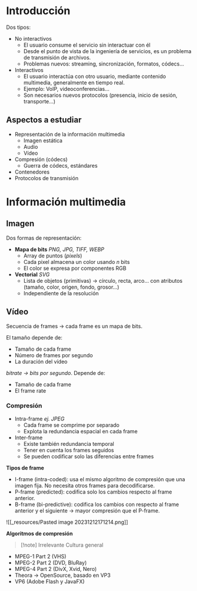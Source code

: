 # Introducción
Dos tipos:
- No interactivos
	- El usuario consume el servicio sin interactuar con él
	- Desde el punto de vista de la ingeniería de servicios, es un problema de transmisión de archivos.
	- Problemas nuevos: streaming, sincronización, formatos, códecs...
- Interactivos
	- El usuario interactúa con otro usuario, mediante contenido multimedia, generalmente en tiempo real.
	- Ejemplo: VoIP, videoconferencias...
	- Son necesarios nuevos protocolos (presencia, inicio de sesión, transporte...)

## Aspectos a estudiar
- Representación de la información multimedia
	- Imagen estática
	- Audio
	- Vídeo
- Compresión (códecs)
	- Guerra de códecs, estándares
- Contenedores
- Protocolos de transmisión

# Información multimedia
## Imagen
Dos formas de representación:
- **Mapa de bits** *PNG, JPG, TIFF, WEBP*
	- Array de puntos (*pixels*)
	- Cada pixel almacena un color usando *n* bits
	- El color se expresa por componentes RGB
- **Vectorial** *SVG*
	- Lista de objetos (primitivas) → círculo, recta, arco... con atributos (tamaño, color, origen, fondo, grosor...)
	- Independiente de la resolución

## Vídeo
Secuencia de frames → cada frame es un mapa de bits.

El tamaño depende de: 
- Tamaño de cada frame
- Número de frames por segundo
- La duración del vídeo

*bitrate → bits por segundo*. Depende de:
- Tamaño de cada frame
- El frame rate

### Compresión
- Intra-frame *ej. JPEG*
	- Cada frame se comprime por separado
	- Explota la redundancia espacial en cada frame
- Inter-frame
	- Existe también redundancia temporal
	- Tener en cuenta los frames seguidos
	- Se pueden codificar solo las diferencias entre frames

**Tipos de frame**
- I-frame (intra-coded): usa el mismo algoritmo de compresión que una imagen fija. No necesita otros frames para decodificarse.
- P-frame (predicted): codifica solo los cambios respecto al frame anterior.
- B-frame (bi-predictive): codifica los cambios con respecto al frame anterior y el siguiente → mayor compresión que el P-frame.

![[_resources/Pasted image 20231212171214.png]]

**Algoritmos de compresión**
> [!note] Irrelevante
> Cultura general

- MPEG-1 Part 2 (VHS)
- MPEG-2 Part 2 (DVD, BluRay)
- MPEG-4 Part 2 (DivX, Xvid, Nero)
- Theora → OpenSource, basado en VP3
- VP6 (Adobe Flash y JavaFX)